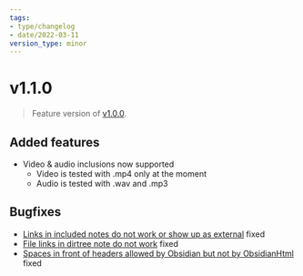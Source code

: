 ```yaml
---
tags:
- type/changelog
- date/2022-03-11
version_type: minor
---
```

# v1.1.0   
   
> Feature version of [v1.0.0](../Changelog/v1.0.0.md).   
   
## Added features   
   
- Video & audio inclusions now supported   
	- Video is tested with .mp4 only at the moment   
	- Audio is tested with .wav and .mp3   
   
## Bugfixes   
   
- [Links in included notes do not work or show up as external](../Buglog/Links%20in%20included%20notes%20do%20not%20work%20or%20show%20up%20as%20external.md) fixed   
- [File links in dirtree note do not work](../Buglog/File%20links%20in%20dirtree%20note%20do%20not%20work.md) fixed   
- [Spaces in front of headers allowed by Obsidian but not by ObsidianHtml](../Buglog/Spaces%20in%20front%20of%20headers%20allowed%20by%20Obsidian%20but%20not%20by%20ObsidianHtml.md) fixed